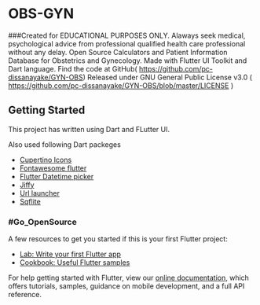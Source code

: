 # OBS-GYN
###Created for EDUCATIONAL PURPOSES ONLY.
Alaways seek medical, psychological advice from professional qualified health care professional without any delay.
Open Source Calculators and Patient Information Database for Obstetrics and Gynecology.
Made with Flutter UI Toolkit and Dart language.
Find the  code at GitHub( https://github.com/pc-dissanayake/GYN-OBS)
Released under GNU General Public License v3.0 ( https://github.com/pc-dissanayake/GYN-OBS/blob/master/LICENSE )
## Getting Started

This project has written using Dart and FLutter UI.

Also used following Dart packeges
- [Cupertino Icons](https://pub.dev/packages/cupertino_icons)
- [Fontawesome flutter](https://pub.dev/packages/font_awesome_flutter)
- [Flutter Datetime picker](https://pub.dev/packages/flutter_datetime_picker)
- [Jiffy](https://pub.dev/packages/jiffy)
- [Url launcher](https://pub.dev/packages/url_launcher)
- [Sqflite](https://pub.dev/packages/sqflite)



### #Go_OpenSource
A few resources to get you started if this is your first Flutter project:

- [Lab: Write your first Flutter app](https://flutter.dev/docs/get-started/codelab)
- [Cookbook: Useful Flutter samples](https://flutter.dev/docs/cookbook)

For help getting started with Flutter, view our
[online documentation](https://flutter.dev/docs), which offers tutorials,
samples, guidance on mobile development, and a full API reference.
